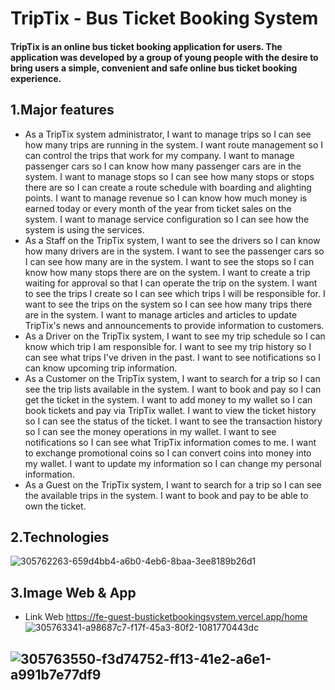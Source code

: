 # TripTix - Bus Ticket Booking System

#### TripTix is an online bus ticket booking application for users. The application was developed by a group of young people with the desire to bring users a simple, convenient and safe online bus ticket booking experience.

## 1.Major features
- As a TripTix system administrator, I want to manage trips so I can see how many trips are running in the system. I want route management so I can control the trips that work for my company. I want to manage passenger cars so I can know how many passenger cars are in the system. I want to manage stops so I can see how many stops or stops there are so I can create a route schedule with boarding and alighting points. I want to manage revenue so I can know how much money is earned today or every month of the year from ticket sales on the system. I want to manage service configuration so I can see how the system is using the services.
- As a Staff on the TripTix system, I want to see the drivers so I can know how many drivers are in the system. I want to see the passenger cars so I can see how many are in the system. I want to see the stops so I can know how many stops there are on the system. I want to create a trip waiting for approval so that I can operate the trip on the system. I want to see the trips I create so I can see which trips I will be responsible for. I want to see the trips on the system so I can see how many trips there are in the system. I want to manage articles and articles to update TripTix's news and announcements to provide information to customers.
- As a Driver on the TripTix system, I want to see my trip schedule so I can know which trip I am responsible for. I want to see my trip history so I can see what trips I've driven in the past. I want to see notifications so I can know upcoming trip information.
- As a Customer on the TripTix system, I want to search for a trip so I can see the trip lists available in the system. I want to book and pay so I can get the ticket in the system. I want to add money to my wallet so I can book tickets and pay via TripTix wallet. I want to view the ticket history so I can see the status of the ticket. I want to see the transaction history so I can see the money operations in my wallet. I want to see notifications so I can see what TripTix information comes to me. I want to exchange promotional coins so I can convert coins into money into my wallet. I want to update my information so I can change my personal information.
- As a Guest on the TripTix system, I want to search for a trip so I can see the available trips in the system. I want to book and pay to be able to own the ticket.

## 2.Technologies
![305762263-659d4bb4-a6b0-4eb6-8baa-3ee8189b26d1](https://github.com/haihung01/CapstoneProject-Full-src-code/assets/104615629/486dc9a9-eebd-4458-818e-3a47434c2130)

## 3.Image Web & App
- Link Web
https://fe-guest-busticketbookingsystem.vercel.app/home
![305763341-a98687c7-f17f-45a3-80f2-1081770443dc](https://github.com/haihung01/CapstoneProject-Full-src-code/assets/104615629/52389538-484f-4a2c-bf1c-66e8d65bfa7b)

## ![305763550-f3d74752-ff13-41e2-a6e1-a991b7e77df9](https://github.com/haihung01/CapstoneProject-Full-src-code/assets/104615629/d15ad2d5-88e9-4c00-9352-e3be36abcf6e)
